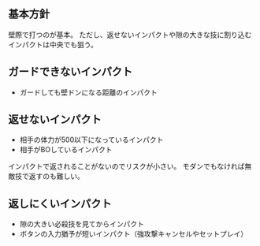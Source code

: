## 基本方針

壁際で打つのが基本。
ただし、返せないインパクトや隙の大きな技に割り込むインパクトは中央でも狙う。

## ガードできないインパクト

- ガードしても壁ドンになる距離のインパクト

## 返せないインパクト

- 相手の体力が500以下になっているインパクト
- 相手がBOしているインパクト

インパクトで返されることがないのでリスクが小さい。
モダンでもなければ無敵技で返すのも難しい。

## 返しにくいインパクト

- 隙の大きい必殺技を見てからインパクト
- ボタンの入力猶予が短いインパクト（強攻撃キャンセルやセットプレイ）
